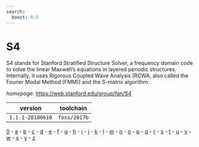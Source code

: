 ```yaml
---
search:
  boost: 0.5
---
```

# S4

S4 stands for Stanford Stratified Structure Solver, a frequency domain code  to solve the linear Maxwell’s equations in layered periodic structures. Internally, it uses  Rigorous Coupled Wave Analysis (RCWA, also called the Fourier Modal Method (FMM)) and the  S-matrix algorithm.

*homepage*: <https://web.stanford.edu/group/fan/S4>

version | toolchain
--------|----------
``1.1.1-20180610`` | ``foss/2017b``

[0](../0/index.md) - [a](../a/index.md) - [b](../b/index.md) - [c](../c/index.md) - [d](../d/index.md) - [e](../e/index.md) - [f](../f/index.md) - [g](../g/index.md) - [h](../h/index.md) - [i](../i/index.md) - [j](../j/index.md) - [k](../k/index.md) - [l](../l/index.md) - [m](../m/index.md) - [n](../n/index.md) - [o](../o/index.md) - [p](../p/index.md) - [q](../q/index.md) - [r](../r/index.md) - [s](../s/index.md) - [t](../t/index.md) - [u](../u/index.md) - [v](../v/index.md) - [w](../w/index.md) - [x](../x/index.md) - [y](../y/index.md) - [z](../z/index.md)

